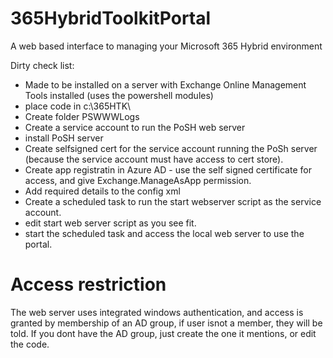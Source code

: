 # 365HybridToolkitPortal
A web based interface to managing your Microsoft 365 Hybrid environment

Dirty check list:
- Made to be installed on a server with Exchange Online Management Tools installed (uses the powershell modules)
- place code in c:\365HTK\
- Create folder PSWWWLogs
- Create a service account to run the PoSH web server
- install PoSH server
- Create selfsigned cert for the service account running the PoSh server (because the service account must have access to cert store).
- Create app registratin in Azure AD - use the self signed certificate for access, and give Exchange.ManageAsApp permission.
- Add required details to the config xml
- Create a scheduled task to run the start webserver script as the service account.
- edit start web server script as you see fit.
- start the scheduled task and access the local web server to use the portal.

# Access restriction
The web server uses integrated windows authentication, and access is granted by membership of an AD group, if user isnot a member, they will be told.
If you dont have the AD group, just create the one it mentions, or edit the code.
